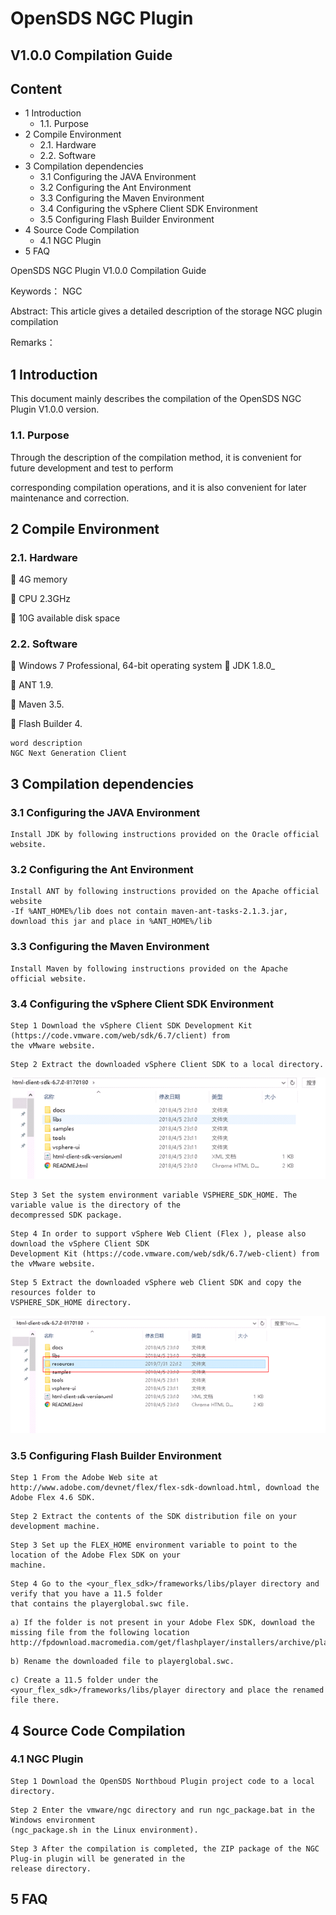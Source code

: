 # OpenSDS NGC Plugin

## V1.0.0 Compilation Guide


## Content

- 1 Introduction
   - 1.1. Purpose
- 2 Compile Environment
   - 2.1. Hardware
   - 2.2. Software
- 3 Compilation dependencies
   - 3.1 Configuring the JAVA Environment
   - 3.2 Configuring the Ant Environment
   - 3.3 Configuring the Maven Environment
   - 3.4 Configuring the vSphere Client SDK Environment
   - 3.5 Configuring Flash Builder Environment
- 4 Source Code Compilation
   - 4.1 NGC Plugin
- 5 FAQ


OpenSDS NGC Plugin V1.0.0 Compilation Guide

Keywords： NGC

Abstract: This article gives a detailed description of the storage NGC plugin compilation

Remarks：

## 1 Introduction

This document mainly describes the compilation of the OpenSDS NGC Plugin V1.0.0 version.

### 1.1. Purpose

Through the description of the compilation method, it is convenient for future development and test to perform

corresponding compilation operations, and it is also convenient for later maintenance and correction.

## 2 Compile Environment

### 2.1. Hardware

 4G memory

 CPU 2.3GHz

 10G available disk space

### 2.2. Software

 Windows 7 Professional, 64-bit operating system
 JDK 1.8.0_

 ANT 1.9.

 Maven 3.5.

 Flash Builder 4.

```
word description
NGC Next Generation Client
```

## 3 Compilation dependencies

### 3.1 Configuring the JAVA Environment

```
Install JDK by following instructions provided on the Oracle official website.
```
### 3.2 Configuring the Ant Environment

```
Install ANT by following instructions provided on the Apache official website
-If %ANT_HOME%/lib does not contain maven-ant-tasks-2.1.3.jar, download this jar and place in %ANT_HOME%/lib
```
### 3.3 Configuring the Maven Environment

```
Install Maven by following instructions provided on the Apache official website.
```
### 3.4 Configuring the vSphere Client SDK Environment

```
Step 1 Download the vSphere Client SDK Development Kit (https://code.vmware.com/web/sdk/6.7/client) from
the vMware website.
```
```
Step 2 Extract the downloaded vSphere Client SDK to a local directory.
```
![vSphere Client SDK](vSphere_SDK.PNG)

```
Step 3 Set the system environment variable VSPHERE_SDK_HOME. The variable value is the directory of the
decompressed SDK package.
```
```
Step 4 In order to support vSphere Web Client (Flex ), please also download the vSphere Client SDK
Development Kit (https://code.vmware.com/web/sdk/6.7/web-client) from the vMware website.
```
```
Step 5 Extract the downloaded vSphere web Client SDK and copy the resources folder to
VSPHERE_SDK_HOME directory.
```

![vSphere Client SDK](vSphere_SDK_Resource.PNG)

### 3.5 Configuring Flash Builder Environment

```
Step 1 From the Adobe Web site at http://www.adobe.com/devnet/flex/flex-sdk-download.html, download the
Adobe Flex 4.6 SDK.
```
```
Step 2 Extract the contents of the SDK distribution file on your development machine.
```
```
Step 3 Set up the FLEX_HOME environment variable to point to the location of the Adobe Flex SDK on your
machine.
```
```
Step 4 Go to the <your_flex_sdk>/frameworks/libs/player directory and verify that you have a 11.5 folder
that contains the playerglobal.swc file.
```
```
a) If the folder is not present in your Adobe Flex SDK, download the missing file from the following location
http://fpdownload.macromedia.com/get/flashplayer/installers/archive/playerglobal/playerglobal11_5.swc
```
```
b) Rename the downloaded file to playerglobal.swc.
```
```
c) Create a 11.5 folder under the <your_flex_sdk>/frameworks/libs/player directory and place the renamed
file there.
```
## 4 Source Code Compilation

### 4.1 NGC Plugin

```
Step 1 Download the OpenSDS Northboud Plugin project code to a local directory.
```
```
Step 2 Enter the vmware/ngc directory and run ngc_package.bat in the Windows environment
(ngc_package.sh in the Linux environment).
```
```
Step 3 After the compilation is completed, the ZIP package of the NGC Plug-in plugin will be generated in the
release directory.
```
## 5 FAQ